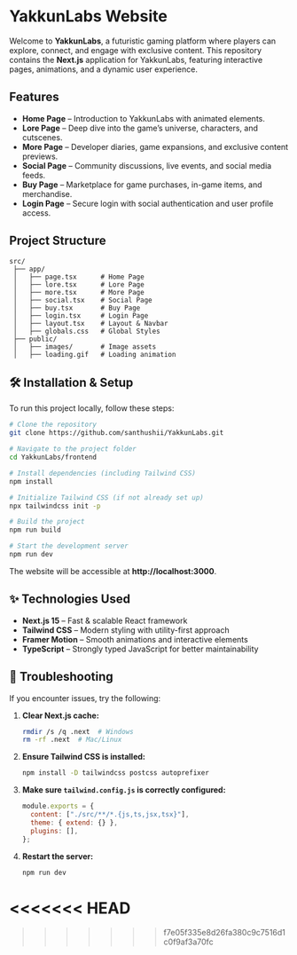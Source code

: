 # YakkunLabs Website

Welcome to **YakkunLabs**, a futuristic gaming platform where players can explore, connect, and engage with exclusive content. This repository contains the **Next.js** application for YakkunLabs, featuring interactive pages, animations, and a dynamic user experience.

##  Features
- **Home Page** – Introduction to YakkunLabs with animated elements.
- **Lore Page** – Deep dive into the game’s universe, characters, and cutscenes.
- **More Page** – Developer diaries, game expansions, and exclusive content previews.
- **Social Page** – Community discussions, live events, and social media feeds.
- **Buy Page** – Marketplace for game purchases, in-game items, and merchandise.
- **Login Page** – Secure login with social authentication and user profile access.

##  Project Structure
```
src/
 ├── app/
 │   ├── page.tsx      # Home Page
 │   ├── lore.tsx      # Lore Page
 │   ├── more.tsx      # More Page
 │   ├── social.tsx    # Social Page
 │   ├── buy.tsx       # Buy Page
 │   ├── login.tsx     # Login Page
 │   ├── layout.tsx    # Layout & Navbar
 │   ├── globals.css   # Global Styles
 ├── public/
 │   ├── images/       # Image assets
 │   ├── loading.gif   # Loading animation
```

## 🛠 Installation & Setup
To run this project locally, follow these steps:

```sh
# Clone the repository
git clone https://github.com/santhushii/YakkunLabs.git

# Navigate to the project folder
cd YakkunLabs/frontend

# Install dependencies (including Tailwind CSS)
npm install

# Initialize Tailwind CSS (if not already set up)
npx tailwindcss init -p

# Build the project
npm run build

# Start the development server
npm run dev
```

The website will be accessible at **http://localhost:3000**.

## ✨ Technologies Used
- **Next.js 15** – Fast & scalable React framework
- **Tailwind CSS** – Modern styling with utility-first approach
- **Framer Motion** – Smooth animations and interactive elements
- **TypeScript** – Strongly typed JavaScript for better maintainability

## 🔧 Troubleshooting
If you encounter issues, try the following:
1. **Clear Next.js cache:**
   ```sh
   rmdir /s /q .next  # Windows
   rm -rf .next  # Mac/Linux
   ```
2. **Ensure Tailwind CSS is installed:**
   ```sh
   npm install -D tailwindcss postcss autoprefixer
   ```
3. **Make sure `tailwind.config.js` is correctly configured:**
   ```js
   module.exports = {
     content: ["./src/**/*.{js,ts,jsx,tsx}"],
     theme: { extend: {} },
     plugins: [],
   };
   ```
4. **Restart the server:**
   ```sh
   npm run dev
   ```

<<<<<<< HEAD
=======





>>>>>>> f7e05f335e8d26fa380c9c7516d1c0f9af3a70fc

